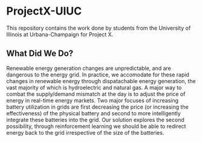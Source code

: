 # ProjectX-UIUC
This repository contains the work done by students from the University of Illinois at Urbana-Champaign for Project X.
## What Did We Do?
Renewable energy generation changes are unpredictable, and are dangerous to the energy grid. In practice, we accomodate for these rapid changes in renewable energy through dispatachable energy generation, the vast majority of which is hydroelectric and natural gas. A major way to combat the supply/demand mismatch at the day is to adjust the price of energy in real-time energy markets. Two major focuses of increasing battery utilization in grids are first decreasing the price (or increasing the effectiveness) of the physical battery and second to more intelligently integrate these batteries into the grid. Our solution explores the second possibility, through reinforcement learning we should be able to redirect energy back to the grid irrespective of the size of the batteries.


